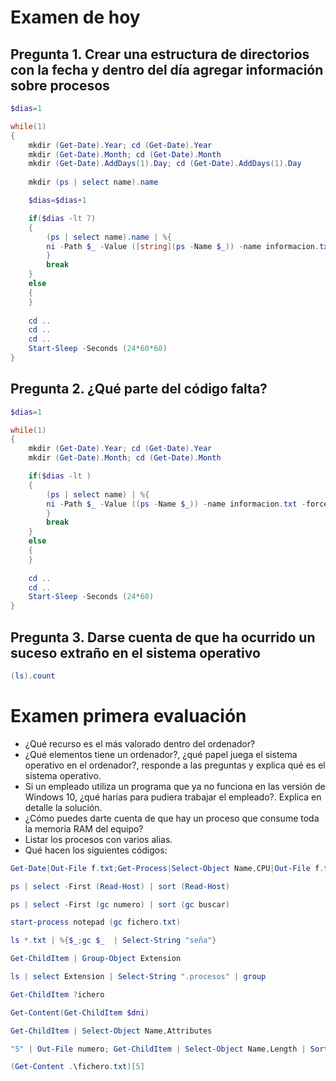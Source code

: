 # Examen de hoy
## Pregunta 1. Crear una estructura de directorios con la fecha y dentro del día agregar información sobre procesos
```PowerShell
$dias=1

while(1)
{
    mkdir (Get-Date).Year; cd (Get-Date).Year
    mkdir (Get-Date).Month; cd (Get-Date).Month
    mkdir (Get-Date).AddDays(1).Day; cd (Get-Date).AddDays(1).Day
    
    mkdir (ps | select name).name

    $dias=$dias+1

    if($dias -lt 7)
    {
        (ps | select name).name | %{
        ni -Path $_ -Value ([string](ps -Name $_)) -name informacion.txt -force
        }
        break
    }
    else
    {
    }
    
    cd ..
    cd ..
    cd ..
    Start-Sleep -Seconds (24*60*60)
}
```

## Pregunta 2. ¿Qué parte del código falta?
```PowerShell
$dias=1

while(1)
{
    mkdir (Get-Date).Year; cd (Get-Date).Year
    mkdir (Get-Date).Month; cd (Get-Date).Month

    if($dias -lt )
    {
        (ps | select name) | %{
        ni -Path $_ -Value ((ps -Name $_)) -name informacion.txt -force
        }
        break
    }
    else
    {
    }
    
    cd ..
    cd ..
    Start-Sleep -Seconds (24*60)
}
```

## Pregunta 3. Darse cuenta de que ha ocurrido un suceso extraño en el sistema operativo
```PowerShell
(ls).count
```

# Examen primera evaluación
- ¿Qué recurso es el más valorado dentro del ordenador?
- ¿Qué elementos tiene un ordenador?, ¿qué papel juega el sistema operativo en el ordenador?, responde a las preguntas y explica qué es el sistema operativo.
- Si un empleado utiliza un programa que ya no funciona en las versión de Windows 10, ¿qué harías para pudiera trabajar el empleado?. Explica en detalle la solución.
- ¿Cómo puedes darte cuenta de que hay un proceso que consume toda la memoria RAM del equipo?
- Listar los procesos con varios alias.
- Qué hacen los siguientes códigos:
```PowerShell
Get-Date|Out-File f.txt;Get-Process|Select-Object Name,CPU|Out-File f.txt -Append
```
```PowerShell
ps | select -First (Read-Host) | sort (Read-Host)
```
```PowerShell
ps | select -First (gc numero) | sort (gc buscar)
```
```PowerShell
start-process notepad (gc fichero.txt)
```
```PowerShell
ls *.txt | %{$_;gc $_  | Select-String "seña"}
```
```PowerShell
Get-ChildItem | Group-Object Extension
```
```PowerShell
ls | select Extension | Select-String ".procesos" | group
```
```PowerShell
Get-ChildItem ?ichero
```
```PowerShell
Get-Content(Get-ChildItem $dni)
```
```PowerShell
Get-ChildItem | Select-Object Name,Attributes
```
```PowerShell
"5" | Out-File numero; Get-ChildItem | Select-Object Name,Length | Sort-Object Length -Descending | Select-Object -First (gc .\numero)
```
```PowerShell
(Get-Content .\fichero.txt)[5]
```
